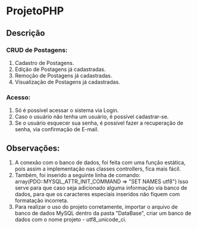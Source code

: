 # ProjetoPHP

## Descrição

### CRUD de Postagens:
1. Cadastro de Postagens.
2. Edição de Postagens já cadastradas.
3. Remoção de Postagens já cadastradas.
4. Visualização de Postagens já cadastradas.

### Acesso:
1. Só é possível acessar o sistema via Login.
2. Caso o usuário não tenha um usuário, é possível cadastrar-se.
3. Se o usuário esquecer sua senha, é possível fazer a recuperação de senha, via confirmação de E-mail.

## Observações:
1. A conexão com o banco de dados, foi feita com uma função estática, pois assim a implementação nas classes controllers, fica mais fácil.
2. Também, foi inserido a seguinte linha de comando: array(PDO::MYSQL_ATTR_INIT_COMMAND => "SET NAMES utf8")
Isso serve para que caso seja adicionado alguma informação via banco de dados, para que os caracteres especiais inseridos
não fiquem com formatação incorreta.
3. Para realizar o uso do projeto corretamente, importar o arquivo de banco de dados MySQL dentro da pasta "DataBase", criar um banco de dados com o nome projeto - utf8_unicode_ci.
